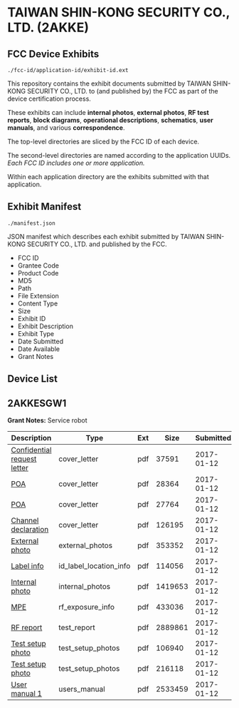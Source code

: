 # TAIWAN SHIN-KONG SECURITY CO., LTD. (2AKKE)
## FCC Device Exhibits

```
./fcc-id/application-id/exhibit-id.ext
```

This repository contains the exhibit documents submitted by TAIWAN SHIN-KONG SECURITY CO., LTD. to (and published by) the FCC as part of the device certification process.

These exhibits can include **internal photos**, **external photos**, **RF test reports**, **block diagrams**, **operational descriptions**, **schematics**, **user manuals**, and various **correspondence**.

The top-level directories are sliced by the FCC ID of each device.

The second-level directories are named according to the application UUIDs. *Each FCC ID includes one or more application.*

Within each application directory are the exhibits submitted with that application. 

## Exhibit Manifest

```
./manifest.json
```

JSON manifest which describes each exhibit submitted by TAIWAN SHIN-KONG SECURITY CO., LTD. and published by the FCC.

- FCC ID
- Grantee Code
- Product Code
- MD5
- Path
- File Extension
- Content Type
- Size
- Exhibit ID
- Exhibit Description
- Exhibit Type
- Date Submitted
- Date Available
- Grant Notes

## Device List
## 2AKKESGW1
**Grant Notes:** Service robot

| Description | Type | Ext | Size | Submitted | Available |
| ----------- | ---- | --- | ---- | --------- | --------- |
| [Confidential request letter](2AKKESGW1/d407cf06d786ee08b5824274fcef9681/3255856.pdf) | cover_letter | pdf | 37591 | 2017-01-12 | 2017-01-12 |
| [POA](2AKKESGW1/d407cf06d786ee08b5824274fcef9681/3255857.pdf) | cover_letter | pdf | 28364 | 2017-01-12 | 2017-01-12 |
| [POA](2AKKESGW1/d407cf06d786ee08b5824274fcef9681/3255858.pdf) | cover_letter | pdf | 27764 | 2017-01-12 | 2017-01-12 |
| [Channel declaration](2AKKESGW1/d407cf06d786ee08b5824274fcef9681/3255859.pdf) | cover_letter | pdf | 126195 | 2017-01-12 | 2017-01-12 |
| [External photo](2AKKESGW1/d407cf06d786ee08b5824274fcef9681/3255867.pdf) | external_photos | pdf | 353352 | 2017-01-12 | 2017-01-12 |
| [Label info](2AKKESGW1/d407cf06d786ee08b5824274fcef9681/3255872.pdf) | id_label_location_info | pdf | 114056 | 2017-01-12 | 2017-01-12 |
| [Internal photo](2AKKESGW1/d407cf06d786ee08b5824274fcef9681/3255868.pdf) | internal_photos | pdf | 1419653 | 2017-01-12 | 2017-01-12 |
| [MPE](2AKKESGW1/d407cf06d786ee08b5824274fcef9681/3255863.pdf) | rf_exposure_info | pdf | 433036 | 2017-01-12 | 2017-01-12 |
| [RF report](2AKKESGW1/d407cf06d786ee08b5824274fcef9681/3255866.pdf) | test_report | pdf | 2889861 | 2017-01-12 | 2017-01-12 |
| [Test setup photo](2AKKESGW1/d407cf06d786ee08b5824274fcef9681/3255864.pdf) | test_setup_photos | pdf | 106940 | 2017-01-12 | 2017-01-12 |
| [Test setup photo](2AKKESGW1/d407cf06d786ee08b5824274fcef9681/3255865.pdf) | test_setup_photos | pdf | 216118 | 2017-01-12 | 2017-01-12 |
| [User manual 1](2AKKESGW1/d407cf06d786ee08b5824274fcef9681/3255873.pdf) | users_manual | pdf | 2533459 | 2017-01-12 | 2017-01-12 |
